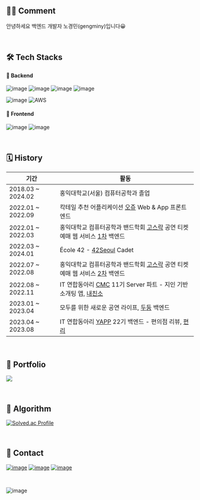 <div align=left>

  ## 👨‍💻 Comment 

  안녕하세요 백엔드 개발자 노경민(gengminy)입니다😀

  <br/>

  ## 🛠 Tech Stacks 

  #### 📌 Backend
  ![image](https://img.shields.io/badge/Spring-6DB33F?style=flat-squaree&logo=spring&logoColor=white)
  ![image](https://img.shields.io/badge/Nestjs-D91313?style=flat-square&logo=nestjs&logoColor=white)
  ![image](https://img.shields.io/badge/MySQL-005C84?style=flat-square&logo=mysql&logoColor=white)
  ![image](https://img.shields.io/badge/Redis-DC382D?style=flat-square&logo=Redis&logoColor=white)

  ![image](https://img.shields.io/badge/Docker-2CA5E0?style=flat-square&logo=docker&logoColor=white)
  ![AWS](https://img.shields.io/badge/AWS-%23FF9900.svg?style=flat-square&logo=amazon-aws&logoColor=white)

  #### 📌 Frontend
  ![image](	https://img.shields.io/badge/React-20232A?style=flat-square&logo=react&logoColor=61DAFB)
  ![image](https://img.shields.io/badge/Flutter-02569B?style=flat-square&logo=flutter&logoColor=white)



  <br/>
  
  
  ## 🗓 History 

    
    
|기간|활동|
|------|---|
|2018.03 ~ 2024.02|홍익대학교(서울) 컴퓨터공학과 졸업|
|2022.01 ~ 2022.09|칵테일 추천 어플리케이션 [오쥬](https://github.com/cocktail-Ohzu/Ohzu-FrontEnd) Web & App 프론트엔드|
|2022.01 ~ 2022.03|홍익대학교 컴퓨터공학과 밴드학회 [고스락](https://github.com/Gosrock) 공연 티켓 예매 웹 서비스 [1차](https://github.com/Gosrock/Ticket-Backend-21th) 백엔드|
|2022.03 ~ 2024.01|École 42 - [42Seoul](https://42seoul.kr/seoul42/main/view) Cadet|
|2022.07 ~ 2022.08|홍익대학교 컴퓨터공학과 밴드학회 [고스락](https://github.com/Gosrock) 공연 티켓 예매 웹 서비스 [2차](https://github.com/Gosrock/Ticket-Backend-22th) 백엔드|
|2022.08 ~ 2022.11|IT 연합동아리 [CMC](https://www.makeus.in) 11기 Server 파트 - 지인 기반 소개팅 앱, [내친소](https://github.com/team-tiki-taka/naechinso-server)|
|2023.01 ~ 2023.04|모두를 위한 새로운 공연 라이프, [두둥](https://github.com/Gosrock/DuDoong-Backend) 백엔드|
|2023.04 ~ 2023.08|IT 연합동아리 [YAPP](https://www.yapp.co.kr/) 22기 백엔드 - 편의점 리뷰, [편리](https://github.com/YAPP-Github/pyunlee-server)|

<br/>
  
  
  ## 📸 Portfolio
<a href="https://gengminy.notion.site/gengminy-7d1375d5388e484f86495ede93a1a55a">![](https://img.shields.io/badge/Notion-000000?style=flat-square&logo=notion&logoColor=white)</a>
  
  <br/>
  

  ## 🔑 Algorithm 

  [![Solved.ac Profile](http://mazassumnida.wtf/api/v2/generate_badge?boj=kls1998)](https://solved.ac/kls1998/)



  <br/>

  ## 📩 Contact 

  <a href="https://github.com/gengminy">![image](https://img.shields.io/badge/GitHub-100000?style=flat-square&logo=github&logoColor=white)</a>
  <a href="https://www.instagram.com/gengminy">![image](https://img.shields.io/badge/Instagram-E4405F?style=flat-square&logo=instagram&logoColor=white)</a>
  <a href="https://gengminy.tistory.com/">![image](https://img.shields.io/badge/Tistory-184D66?style=flat-square&logo=Telegraph&logoColor=white)</a>

  <br>

  ![image](https://hits.seeyoufarm.com/api/count/incr/badge.svg?url=https%3A%2F%2Fgithub.com%2Fgengminy1212%2Fhit-counter)

</div>
